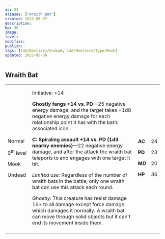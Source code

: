```yaml
---
ac: 24
aliases: ["Wraith Bat"]
created: 2023-05-07
description: 
hp: 36
image: 
level: 
modifier: 
publish: 
tags: [13A/Bestiary/Undead, 13A/Monsters/Type/Mook]
updated: 2023-05-08
---
```


## Wraith Bat

<table>
<colgroup>
<col style="width: 16%" />
<col style="width: 72%" />
<col style="width: 5%" />
<col style="width: 5%" />
</colgroup>
<tbody>
<tr class="odd">
<td><p>Normal</p>
<p>9<sup>th</sup> level</p>
<p>Mook</p>
<p>Undead</p></td>
<td><p>Initiative: +14</p>
<p><strong>Ghostly fangs +14 vs. PD</strong>—25 negative energy damage,
and the target takes +1d8 negative energy damage for each relationship
point it has with the bat’s associated icon.</p>
<p><strong>C: Spiraling assault +14 vs. PD (1d3 nearby
enemies)</strong>—22 negative energy damage, and after the attack the
wraith bat teleports to and engages with one target it hit.</p>
<p><em>Limited use:</em> Regardless of the number of wraith bats in the
battle, only one wraith bat can use this attack each round.</p>
<p><em>Ghostly:</em> This creature has resist damage 16+ to all damage
except force damage, which damages it normally. A wraith bat can move
through solid objects but it can’t end its movement inside
them.</p></td>
<td><p><strong>AC</strong></p>
<p><strong>PD</strong></p>
<p><strong>MD</strong></p>
<p><strong>HP</strong></p></td>
<td><p>24</p>
<p>23</p>
<p>20</p>
<p>36</p></td>
</tr>
<tr class="even">
<td></td>
<td></td>
<td></td>
<td></td>
</tr>
</tbody>
</table>
